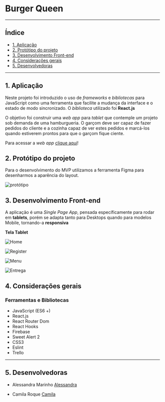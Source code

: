 # Burger Queen

---

## Índice

- [1. Aplicação](#1-aplicação)
- [2. Protótipo do projeto](#2-protótipo-do-projeto)
- [3. Desenvolvimento Front-end](#3-desenvolvimento-front-end)
- [4. Considerações gerais](#4-considerações-gerais)
- [5. Desenvolvedoras](#7-desenvolvedoras)

---

## 1. Aplicação

Neste projeto foi introduzido o uso de _frameworks_ e _bibliotecas_ para JavaScript como uma ferramenta que facilite a mudança da interface e o estado de modo sincronizado. O _biblioteca_ utilizado foi **React.js**

O objetivo foi construir uma _web app_ para _tablet_ que contemple um projeto sob demanda de uma hamburgueria. O garçom deve ser capaz de fazer pedidos do cliente e a cozinha capaz de ver estes pedidos e marcá-los quando estiverem prontos para que o garçom fique ciente.

Para acessar a _web app_ [clique aqui](https://burger-queen-lab-d4315.web.app)!


## 2. Protótipo do projeto

Para o desenvolvimento do MVP utilizamos a ferramenta Figma para desenharmos a aparência do layout.

![protótipo](src/assets/layout/pages.png)

## 3. Desenvolvimento Front-end

A aplicação é uma _Single Page App_, pensada específicamente para rodar em **tablets**, porém se adapta tanto para Desktops quando para modelos Mobile, tornando-a **responsiva**

**Tela Tablet**

![Home](src/assets/layout/tela_home.png)

![Register](src/assets/layout/register.png)

![Menu](src/assets/layout/pedido.png)

![Entrega](src/assets/layout/pedido_entregar.png)

## 4. Considerações gerais

### Ferramentas e Bibliotecas

* JavaScript (ES6 +)
* React.js
* React Router Dom
* React Hooks
* Firebase
* Sweet Alert 2
* CSS3
* Eslint
* Trello

---

## 5. Desenvolvedoras

- Alessandra Marinho [Alessandra](https://github.com/alessandramarinho)

- Camila Roque [Camila](https://github.com/milaroque)
